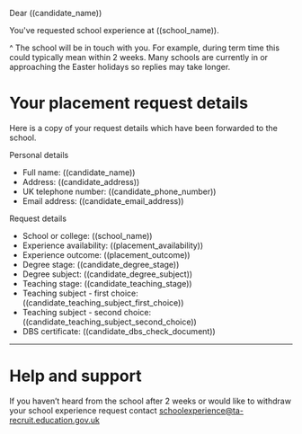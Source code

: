Dear ((candidate_name))

You've requested school experience at ((school_name)).

^ The school will be in touch with you. For example, during term time this could typically mean within 2 weeks. Many schools are currently in or approaching the Easter holidays so replies may take longer.

# Your placement request details

Here is a copy of your request details which have been forwarded to the school.

Personal details

* Full name: ((candidate_name))
* Address: ((candidate_address))
* UK telephone number: ((candidate_phone_number))
* Email address: ((candidate_email_address))

Request details

* School or college: ((school_name))
* Experience availability: ((placement_availability))
* Experience outcome: ((placement_outcome))
* Degree stage: ((candidate_degree_stage))
* Degree subject: ((candidate_degree_subject))
* Teaching stage: ((candidate_teaching_stage))
* Teaching subject - first choice: ((candidate_teaching_subject_first_choice))
* Teaching subject - second choice: ((candidate_teaching_subject_second_choice))
* DBS certificate: ((candidate_dbs_check_document))

---

# Help and support

If you haven’t heard from the school after 2 weeks or would like to withdraw your school experience request contact schoolexperience@ta-recruit.education.gov.uk